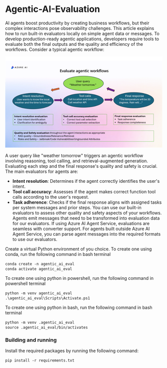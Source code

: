# Agentic-AI-Evaluation
AI agents boost productivity by creating business workflows, but their complex interactions pose observability challenges. This article explains how to run built-in evaluators locally on simple agent data or messages. To develop production-ready agentic applications, developers require tools to evaluate both the final outputs and the quality and efficiency of the workflows. Consider a typical agentic workflow:

![Agentic workflow](media/Agentic-AI-workflow.png)

A user query like "weather tomorrow" triggers an agentic workflow involving reasoning, tool calling, and retrieval-augmented generation. Evaluating each step and the final response's quality and safety is crucial. The main evaluators for agents are:
-	**Intent resolution**: Determines if the agent correctly identifies the user's intent.
-	**Tool call accuracy**: Assesses if the agent makes correct function tool calls according to the user's request.
-	**Task adherence**: Checks if the final response aligns with assigned tasks per system messages and prior steps.
You can use our built-in evaluators to assess other quality and safety aspects of your workflows. Agents emit messages that need to be transformed into evaluation data for our evaluators. If using Azure AI Agent Service, evaluations are seamless with converter support. For agents built outside Azure AI Agent Service, you can parse agent messages into the required formats to use our evaluators.


Create a virtual Python environment of you choice. 
To create one using conda, run the following command in bash terminal
```
conda create -n agentic_ai_eval
conda activate agentic_ai_eval
```
To create one using python in powershell, run the following command in powershell terminal
```
python -m venv agentic_ai_eval
.\agentic_ai_eval\Scripts\Activate.ps1
```
To create one using python in bash, run the following command in bash terminal
```
python -m venv .agentic_ai_eval
source .agentic_ai_eval/bin/activates
```

### Building and running

Install the required packages by running the following command:
```
pip install -r requirements.txt
```

